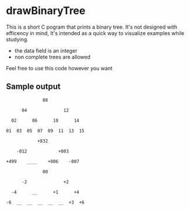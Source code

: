 # drawBinaryTree

This is a short C pogram that prints a binary tree.
It's not designed with efficency in mind, It's intended as a quick way to visualize examples while studying. 

  * the data field is an integer
  * non complete trees are allowed
 
 Feel free to use this code however you want
 
## Sample output

```
              08                              

      04              12              

  02      06      10      14      

01  03  05  07  09  11  13  15  
```
```
            +832                            

    -012            +003            

+499    ____    +006    -007    

```

```
              00                              

      -2              +2              

  -4      __      +1      +4      

-6  __  __  __  __  __  +3  +6  
```
